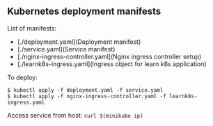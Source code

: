 ## Kubernetes deployment manifests

List of manifests:

- [./deployment.yaml](Deployment manifest)
- [./service.yaml](Service manifest)
- [./nginx-ingress-controller.yaml](Nginx ingress controller setup)
- [./learnk8s-ingress.yaml](Ingress object for learn k8s application)


To deploy:

```
$ kubectl apply -f deployment.yaml -f service.yaml
$ kubectl apply -f nginx-ingress-controller.yaml -f learnk8s-ingress.yaml
```

Access service from host: `curl $(minikube ip)`

